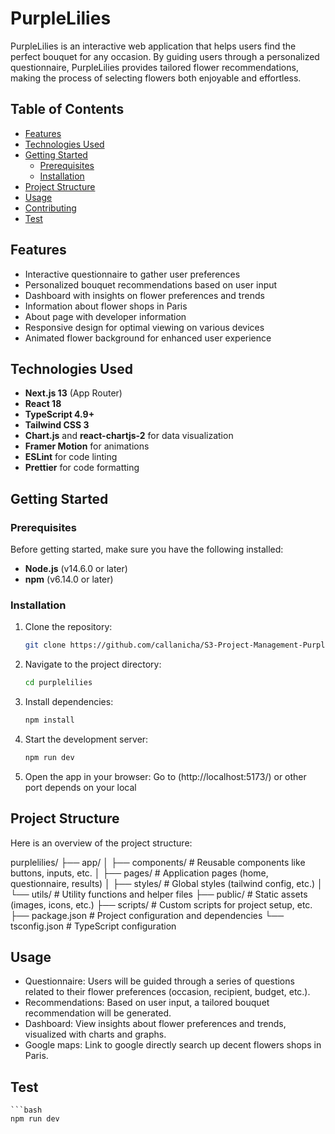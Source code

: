 # PurpleLilies

PurpleLilies is an interactive web application that helps users find the perfect bouquet for any occasion. By guiding users through a personalized questionnaire, PurpleLilies provides tailored flower recommendations, making the process of selecting flowers both enjoyable and effortless.

## Table of Contents

- [Features](#features)
- [Technologies Used](#technologies-used)
- [Getting Started](#getting-started)
  - [Prerequisites](#prerequisites)
  - [Installation](#installation)
- [Project Structure](#project-structure)
- [Usage](#usage)
- [Contributing](#contributing)
- [Test](#testing)

## Features

- Interactive questionnaire to gather user preferences
- Personalized bouquet recommendations based on user input
- Dashboard with insights on flower preferences and trends
- Information about flower shops in Paris
- About page with developer information
- Responsive design for optimal viewing on various devices
- Animated flower background for enhanced user experience

## Technologies Used

- **Next.js 13** (App Router)
- **React 18**
- **TypeScript 4.9+**
- **Tailwind CSS 3**
- **Chart.js** and **react-chartjs-2** for data visualization
- **Framer Motion** for animations
- **ESLint** for code linting
- **Prettier** for code formatting

## Getting Started

### Prerequisites

Before getting started, make sure you have the following installed:

- **Node.js** (v14.6.0 or later)
- **npm** (v6.14.0 or later)

### Installation

1. Clone the repository:

   ```bash
   git clone https://github.com/callanicha/S3-Project-Management-Purple-Lilies

2. Navigate to the project directory:

    ```bash
    cd purplelilies

3. Install dependencies:

    ```bash
    npm install

4. Start the development server:

    ```bash
    npm run dev

5. Open the app in your browser:
    Go to (http://localhost:5173/) or other port depends on your local

## Project Structure
Here is an overview of the project structure:

purplelilies/
├── app/
│   ├── components/      # Reusable components like buttons, inputs, etc.
│   ├── pages/           # Application pages (home, questionnaire, results)
│   ├── styles/          # Global styles (tailwind config, etc.)
│   └── utils/           # Utility functions and helper files
├── public/              # Static assets (images, icons, etc.)
├── scripts/             # Custom scripts for project setup, etc.
├── package.json         # Project configuration and dependencies
└── tsconfig.json        # TypeScript configuration

## Usage

- Questionnaire: Users will be guided through a series of questions related to their flower preferences (occasion, recipient, budget, etc.).
- Recommendations: Based on user input, a tailored bouquet recommendation will be generated.
- Dashboard: View insights about flower preferences and trends, visualized with charts and graphs.
- Google maps: Link to google directly search up decent flowers shops in Paris.

## Test
    ```bash
    npm run dev
